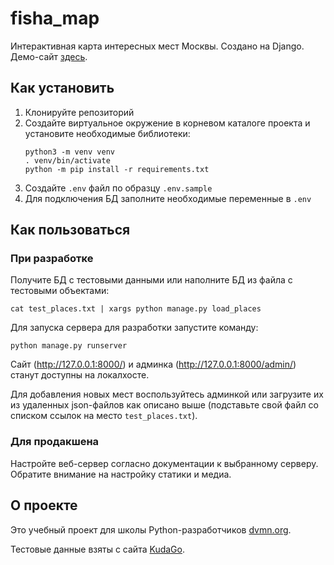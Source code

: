 # fisha_map

Интерактивная карта интересных мест Москвы. Создано на Django. Демо-сайт [здесь](https://mavelx.pythonanywhere.com/).
 
## Как установить

1. Клонируйте репозиторий
1. Создайте виртуальное окружение в корневом каталоге проекта и установите необходимые библиотеки:
    ```console
    python3 -m venv venv
    . venv/bin/activate
    python -m pip install -r requirements.txt
    ```
1. Создайте `.env` файл по образцу `.env.sample`
1. Для подключения БД заполните необходимые переменные в `.env`

## Как пользоваться

### При разработке
Получите БД с тестовыми данными или наполните БД из файла с тестовыми объектами:
```commandline
cat test_places.txt | xargs python manage.py load_places
```
Для запуска сервера для разработки запустите команду:
```commandline
python manage.py runserver
```
Сайт (http://127.0.0.1:8000/) и админка (http://127.0.0.1:8000/admin/) станут доступны на локалхосте.

Для добавления новых мест воспользуйтесь админкой или загрузите их из удаленных json-файлов как описано выше
(подставьте свой файл со списком ссылок на место `test_places.txt`).

### Для продакшена
Настройте веб-сервер согласно документации к выбранному серверу.
Обратите внимание на настройку статики и медиа.

## О проекте
Это учебный проект для школы Python-разработчиков [dvmn.org](https://dvmn.org).

Тестовые данные взяты с сайта [KudaGo](https://kudago.com).
